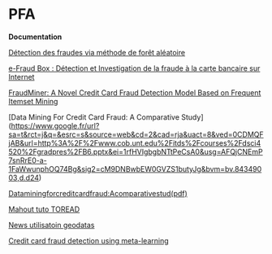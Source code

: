 PFA
===

**Documentation**

[Détection des fraudes via méthode de forêt aléatoire](http://cs229.stanford.edu/proj2005/AltendorfBrendeDanielLessard-FraudDetectionForOnlineRetailUsingRandomForests.pdf "Détection des fraudes via méthode de forêt aléatoire")

[e-Fraud Box : Détection et Investigation de la fraude à la 
carte bancaire sur Internet](http://www.agence-nationale-recherche.fr/Colloques/WISG2013/presentations/AAP09_E-FRAUD-BOX.pdf "e-Fraud Box : Détection et Investigation de la fraude à la 
carte bancaire sur Internet")

[FraudMiner: A Novel Credit Card Fraud Detection Model Based on Frequent Itemset Mining](http://www.hindawi.com/journals/tswj/2014/252797/) 

[Data Mining For Credit Card Fraud: A Comparative Study]
(https://www.google.fr/url?sa=t&rct=j&q=&esrc=s&source=web&cd=2&cad=rja&uact=8&ved=0CDMQFjAB&url=http%3A%2F%2Fwww.cob.unt.edu%2Fitds%2Fcourses%2Fdsci4520%2Fgradpres%2FB6.pptx&ei=1rfHVIgbgbNTtPeCsA0&usg=AFQjCNEmP7snRrE0-a-1FaWwunphOQ74Bg&sig2=cM9DNBwbEW0GVZS1butyJg&bvm=bv.84349003,d.d24)

[Dataminingforcreditcardfraud:Acomparativestud(pdf)](http://wenku.baidu.com/view/eda7ac848762caaedd33d437)

[Mahout tuto TOREAD](http://fr.slideshare.net/Cataldo/apache-mahout-tutorial-recommendation-20132014)

[News utilisatoin geodatas](http://www.journaldugeek.com/2015/02/13/visa-la-geolocalisation-contre-la-fraude/)

[Credit card fraud detection using meta-learning](http://www.cs.columbia.edu/~wfan/PAPERS/AAAI97Workshop.pdf)

